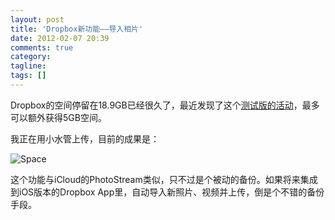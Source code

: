 ```yaml
---
layout: post
title: 'Dropbox新功能——导入相片'
date: 2012-02-07 20:39
comments: true
category:
tagline:
tags: []
---
```


Dropbox的空间停留在18.9GB已经很久了，最近发现了这个[测试版的活动](http://forums.dropbox.com/topic.php?id=53106)，最多可以额外获得5GB空间。

我正在用小水管上传，目前的成果是：

![Space](https://dn-qingpei-image.qbox.me/in_post/space.png)

这个功能与iCloud的PhotoStream类似，只不过是个被动的备份。如果将来集成到iOS版本的Dropbox App里，自动导入新照片、视频并上传，倒是个不错的备份手段。
